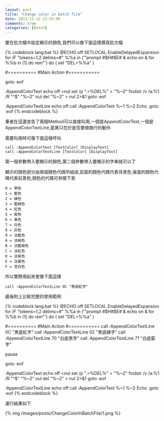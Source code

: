 ```yaml
---
layout: post
title: "Change color in batch file"
date: 2013-11-12 23:55:00
comments: true
categories: [Batch]
---
```


要在批次檔中設定顯示的顏色,我們可以像下面這樣撰寫批次檔  

<!--More-->

{% codeblock lang:bat %}
@ECHO off
SETLOCAL EnableDelayedExpansion
for /F "tokens=1,2 delims=#" %%a in ('"prompt #$H#$E# & echo on & for %%b in (1) do rem"') do (
  set "DEL=%%a"
)

#==========
#Main Action
#===========

goto :eof



:AppendColorText
echo off
<nul set /p ".=%DEL%" > "%~2"
findstr /v /a:%1 /R "^$" "%~2" nul
del "%~2" > nul 2>&1
goto :eof


:AppendColorTextLine
echo off
call :AppendColorText %~1 %~2
Echo.
goto :eof
{% endcodeblock %}


筆者在這邊宣告了兩個Method可以直接叫用,一個是AppendColorText,一個是AppendColorTextLine,差異只在於是否要做換行的動作

需要叫用時可像下面這樣呼叫 

    call :AppendColorText [TextColor] [DisplayText]
    call :AppendColorTextLine [TextColor] [DisplayText]


第一個參數帶入要顯示的顏色,第二個參數帶入要顯示的字串就可以了  

顯示的顏色部分由兩個顏色代碼所組成,前面的顏色代碼代表背景色,後面的顏色代碼代表前景色,顏色的代碼可參閱下表  

    0 = 黑色
    1 = 藍色
    2 = 綠色
    3 = 藍綠色
    4 = 紅色
    5 = 紫色
    6 = 黃色
    7 = 白色
    8 = 灰色
    9 = 淡藍色
    A = 淡綠色
    B = 淡藍綠色
    C = 淡紅色
    D = 淡紫色
    E = 淡黃色
    F = 亮白色


所以實際用起來會像下面這樣  

    call :AppendColorTextLine 0C "黑底紅字"


最後附上比較完整的使用範例

{% codeblock lang:bat %}
@ECHO off
SETLOCAL EnableDelayedExpansion
for /F "tokens=1,2 delims=#" %%a in ('"prompt #$H#$E# & echo on & for %%b in (1) do rem"') do (
  set "DEL=%%a"
)

#==========
#Main Action
#===========
call :AppendColorTextLine 0C "黑底紅字"
call :AppendColorTextLine 02 "黑底綠字"
call :AppendColorTextLine 70 "白底黑字"
call :AppendColorTextLine 71 "白底藍字"

pause

goto :eof



:AppendColorText
echo off
<nul set /p ".=%DEL%" > "%~2"
findstr /v /a:%1 /R "^$" "%~2" nul
del "%~2" > nul 2>&1
goto :eof


:AppendColorTextLine
echo off
call :AppendColorText %~1 %~2
Echo.
goto :eof
{% endcodeblock %}


運行結果如下

{% img /images/posts/ChangeColorInBatchFile/1.png %}
